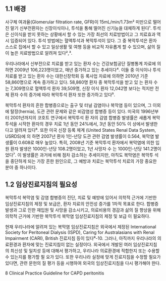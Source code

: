 ## 1.1 배경

사구체 여과율(Glomerular filtration rate, GFR)이 15mL/min/1.73m² 미만으로 떨어진 말기 신부전환자는 신장이식이나, 투석을 통해 떨어진 신기능을 대체하게 된다¹. 투석은 신이식을 받지 못하는 상황에서 할 수 있는 가장 최선의 치료방법이고 그 치료효과 역시 입증되어 있다. 투석 방법에는 혈액투석과 복막투석이 있다. 그 중 복막투석은 환자 스스로 집에서 할 수 있고 일상생활 및 여행 등을 비교적 자유롭게 할 수 있으며, 삶의 질이 높은 치료방법으로 알려져 있다²,³.

우리나라에서 신부전으로 치료를 받고 있는 환자 수는 건강보험공단 질병통계 자료에 의하면 2009년 106,223명이었고, 매년 증가하고 있는 추세이다⁴. 이들 중 이식이나 투석 치료를 받고 있는 환자 수는 대한신장학회 등 록사업 자료에 의하면 2010년 기준 58,860명으로 계속 증가하고 있다. 58,860명 환자 중 복막투석을 받고 있 는 환자 수는 7,309명으로 혈액투석 환자 39,509명, 신장 이식 환자 12,042명 보다는 적지만 전체 환자 수의 증가에 따라 복막투석 환자 또한 증가하고 있다⁵.

복막투석 환자의 흔한 합병증으로는 출구 및 터널 감염이나 복막염 등이 있으며, 그 이외에 탈장(hernia), 도관 관련 문제와 같은 비감염성 합병증 등이 있다. 미국의 1996년부터 2001년까지의 코호트 연구에서 복막투석 환 자의 감염 합병증 발생률은 새롭게 복막투석을 시작한 환자의 경우 치료 1년 동안 24%에서, 3년 동안 50% 이 상에서 발생한다고 알려져 있다⁶. 또한 미국 신장 등록 체계 (United States Renal Data System, USRDS)에 의 하면 2007년 환자 1인-년당 도관 관련 감염 발생률이 0.564, 복막염 발생률이 0.608로 매우 높았다. 특히, 2008년 기준 복막투석 환자에서 복막염에 의한 입원 환자 발생은 1000인-년당 108.2명이었고, 1년 사망자 수 는 1000인-년당 141.2명이었다⁷. 이 발생률은 과거에 비해 점차 감소하는 추세이지만, 아직도 복막염은 복막투 석을 중단하게 되는 가장 흔한 원인으로, 그 예방과 치료는 복막투석 치료의 가장 중요한 분야 중 하나이다.

## 1.2 임상진료지침의 필요성

복막투석 복막염 및 감염 합병증의 진단, 치료 및 예방에 있어서 의학적 근거에 기반한 임상진료지침의 제정 및 보급은, 환자 치료의 안전성 증가를 1차적 목표로 한다. 합병증 발생과 그로 인한 재입원 및 사망을 감소시키고, 의료비용의 경감과 삶의 질 향상을 위해 의학적 근거에 기반한 복막투석 복막염 임상진료지침의 제정 및 보급 이 필요하다.

현재 우리나라에 알려져 있는 복막염 임상진료지침은 외국에서 제정된 International Society for Peritoneal Dialysis (ISPD), Caring for Australasians with Renal Impairment (CARI), British 진료지침 등이 있다⁸-10. 그러나, 아직까지 우리나라의 의료환경과 환자에 맞는 진료지침이 없는 실정이다. 외국에서 개발된 여러 임상진료지침 의 최신성 및 일치성 등에 대해서 평가하고, 우리나라 의료환경에 적합한지 또는 수용할 수 있는지를 평가할 필 요가 있다. 또한 우리나라 실정에 맞게 진료지침을 수정할 필요가 있다면, 관련 문헌의 질 평가 등을 시행하여 외국의 임상진료지침을 다시 평가해야 한다.

<PAGE>8
Clinical Practice Guideline for CAPD peritonitis